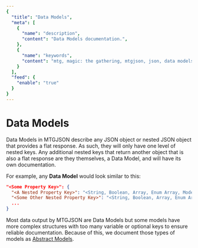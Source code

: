 ```yaml
---
{
  "title": "Data Models",
  "meta": [
    {
      "name": "description",
      "content": "Data Models documentation.",
    },
    {
      "name": "keywords",
      "content": "mtg, magic: the gathering, mtgjson, json, data models",
    }
  ],
  "feed": {
    "enable": "true"
  }
}
---
```


# Data Models

Data Models in MTGJSON describe any JSON object or nested JSON object that provides a flat response. As such, they will only have one level of nested keys. Any additional nested keys that return another object that is also a flat response are they themselves, a Data Model, and will have its own documentation.

For example, any <strong>Data Model</strong> would look similar to this:

```json
"<Some Property Key>": {
  "<A Nested Property Key>": "<String, Boolean, Array, Enum Array, Model Reference>",
  "<Some Other Nested Property Key>": "<String, Boolean, Array, Enum Array, Model Reference>",
  ...
}
```
Most data output by MTGJSON are Data Models but some models have more complex structures with too many variable or optional keys to ensure reliable documentation. Because of this, we document those types of models as [Abstract Models](/abstract-models/).
